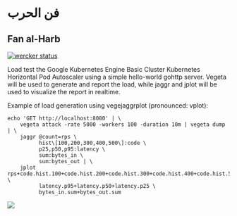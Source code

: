 # فن الحرب

## Fan al-Harb 
[![wercker status](https://app.wercker.com/status/35accf74192150e5425107b8362e69fa/s/master "wercker status")](https://app.wercker.com/project/byKey/35accf74192150e5425107b8362e69fa)

Load test the Google Kubernetes Engine Basic Cluster Kubernetes Horizontal Pod Autoscaler using a simple hello-world gohttp server. Vegeta will be used to generate and report the load, while jaggr and jplot will be used to visualize the report in realtime. 

Example of load generation using vegejaggrplot (pronounced: vplot):

```
echo 'GET http://localhost:8080' | \
    vegeta attack -rate 5000 -workers 100 -duration 10m | vegeta dump | \
    jaggr @count=rps \
          hist\[100,200,300,400,500\]:code \
          p25,p50,p95:latency \
          sum:bytes_in \
          sum:bytes_out | \
    jplot rps+code.hist.100+code.hist.200+code.hist.300+code.hist.400+code.hist.500 \
          latency.p95+latency.p50+latency.p25 \
          bytes_in.sum+bytes_out.sum
```

![](https://github.com/rs/jplot/blob/master/doc/vegeta.gif)
